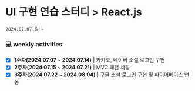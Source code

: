 # UI 구현 연습 스터디 > React.js
```
2024.07.07.일 ~
```

### 💻 weekly activities
- [x] **1주차(2024.07.07 ~ 2024.07.14)** | 카카오, 네이버 소셜 로그인 구현
- [x] **2주차(2024.07.15 ~ 2024.07.21)** | MVC 패턴 세팅
- [x] **3주차(2024.07.22 ~ 2024.08.04)** | 구글 소셜 로그인 구현 및 파이어베이스 연동
